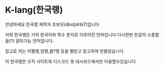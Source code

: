 # K-lang(한국랭)
안녕하세요 한국랭 제작자 초보닷(dbstjdrbl7)입니다

저희 한국랭은 거의 한국어와 특수 문자로 이루어진 언어입니다
다시한번 한글의 소중함을(?) 알아가능 언어입니다..

참고로 저는 어쩔랭,엄랭,몰?랭 등을 삘받고 참고하여 만들었습니다 

이 한국랭은 오직 사이트와 디스코드 봇 대시보드에서만 이용할수있습니다
